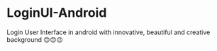 # LoginUI-Android
Login User Interface in android with innovative, beautiful and creative background 😊😊😉
